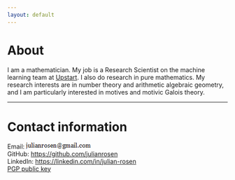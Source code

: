 ```yaml
---
layout: default
---
```

# About

I am a mathematician. My job is a Research Scientist on the machine learning team at [Upstart](https://www.upstart.com/). I also do research in pure mathematics. My research interests are in number theory and arithmetic algebraic geometry, and I am particularly interested in motives
and motivic Galois theory.

---
# Contact information

Email: ![](email.png)  
GitHub: <a href="https://github.com/julianrosen" target="_blank">https://github.com/julianrosen</a>  
LinkedIn: <a href="https://linkedin.com/in/julian-rosen" target="_blank">https://linkedin.com/in/julian-rosen</a>  
[PGP public key](public_key.html)


